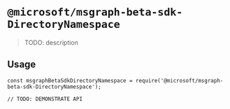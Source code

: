 # `@microsoft/msgraph-beta-sdk-DirectoryNamespace`

> TODO: description

## Usage

```
const msgraphBetaSdkDirectoryNamespace = require('@microsoft/msgraph-beta-sdk-DirectoryNamespace');

// TODO: DEMONSTRATE API
```
